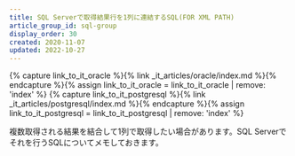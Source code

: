 ```yaml
---
title: SQL Serverで取得結果行を1列に連結するSQL(FOR XML PATH)
article_group_id: sql-group
display_order: 30
created: 2020-11-07
updated: 2022-10-27
---
```

{% capture link_to_it_oracle %}{% link _it_articles/oracle/index.md %}{% endcapture %}{% assign link_to_it_oracle = link_to_it_oracle | remove: 'index' %}
{% capture link_to_it_postgresql %}{% link _it_articles/postgresql/index.md %}{% endcapture %}{% assign link_to_it_postgresql = link_to_it_postgresql | remove: 'index' %}

複数取得される結果を結合して1列で取得したい場合があります。SQL Serverでそれを行うSQLについてメモしておきます。
